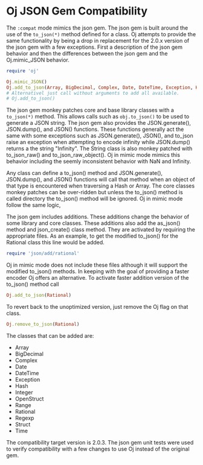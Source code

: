 # Oj JSON Gem Compatibility

The `:compat` mode mimics the json gem. The json gem is built around the use
of the `to_json(*)` method defined for a class. Oj attempts to provide the
same functionality by being a drop in replacement for the 2.0.x version of the
json gem with a few exceptions. First a description of the json gem behavior
and then the differences between the json gem and the Oj.mimic_JSON behavior.

```ruby
require 'oj'

Oj.mimic_JSON()
Oj.add_to_json(Array, BigDecimal, Complex, Date, DateTime, Exception, Hash, Integer, OpenStruct, Range, Rational, Regexp, Struct, Time)
# Alternativel just call without arguments to add all available.
# Oj.add_to_json()
```

The json gem monkey patches core and base library classes with a `to_json(*)`
method. This allows calls such as `obj.to_json()` to be used to generate a
JSON string. The json gem also provides the JSON.generate(), JSON.dump(), and
JSON() functions. These functions generally act the same with some exceptions
such as JSON.generate(), JSON(), and to_json raise an exception when
attempting to encode infinity while JSON.dump() returns a the string
"Infinity". The String class is also monkey patched with to_json_raw() and
to_json_raw_object(). Oj in mimic mode mimics this behavior including the
seemly inconsistent behavior with NaN and Infinity.

Any class can define a to_json() method and JSON.generate(), JSON.dump(), and
JSON() functions will call that method when an object of that type is
encountered when traversing a Hash or Array. The core classes monkey patches
can be over-ridden but unless the to_json() method is called directory the
to_json() method will be ignored. Oj in mimic mode follow the same logic,

The json gem includes additions. These additions change the behavior of some
library and core classes. These additions also add the as_json() method and
json_create() class method. They are activated by requiring the appropriate
files. As an example, to get the modified to_json() for the Rational class
this line would be added.

```ruby
require 'json/add/rational'
```

Oj in mimic mode does not include these files although it will support the
modified to_json() methods. In keeping with the goal of providing a faster
encoder Oj offers an alternative. To activate faster addition version of the
to_json() method call

```ruby
Oj.add_to_json(Rational)
```

To revert back to the unoptimized version, just remove the Oj flag on that
class.

```ruby
Oj.remove_to_json(Rational)
```

The classes that can be added are:

 * Array
 * BigDecimal
 * Complex
 * Date
 * DateTime
 * Exception
 * Hash
 * Integer
 * OpenStruct
 * Range
 * Rational
 * Regexp
 * Struct
 * Time

The compatibility target version is 2.0.3. The json gem unit tests were used
to verify compatibility with a few changes to use Oj instead of the original
gem.

